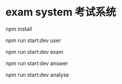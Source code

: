 # exam system 考试系统

npm install

npm run start:dev user

npm run start:dev exam

npm run start:dev answer

npm run start:dev analyse